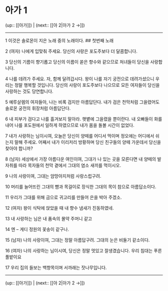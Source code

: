 # 아가 1

(up:: [[아가]]) | (next:: [[아 2|아가 2 →]])

***




1 
이것은 솔로몬이 지은 노래 중의 노래이다. ## 첫번째 노래 



2 
(여자) 나에게 입맞춰 주세요. 당신의 사랑은 포도주보다 더 달콤합니다. 



3 
당신의 기름이 향기롭고 당신의 이름이 쏟은 향수와 같으므로 처녀들이 당신을 사랑합니다. 



4 
나를 데려가 주세요. 자, 함께 달려갑시다. 왕이 나를 자기 궁전으로 데려가셨으니 우리는 정말 행복할 것입니다. 당신의 사랑이 포도주보다 나으므로 모든 여자들이 당신을 사랑하는 것도 당연합니다. 



5 
예루살렘의 여자들아, 나는 비록 검지만 아름답단다. 내가 검은 천막처럼 그을렸어도 솔로몬 궁전의 휘장처럼 아름답단다. 



6 
내 피부가 검다고 나를 흘겨보지 말아라. 햇볕에 그을렸을 뿐이란다. 내 오빠들이 화를 내어 나를 포도원에서 일하게 하였으므로 내가 몸을 돌볼 시간이 없었다. 



7 
내가 사랑하는 님이시여, 오늘은 당신이 양떼를 어디서 먹이며 정오에는 어디에서 쉬는지 말해 주세요. 어째서 내가 이리저리 방황하며 당신 친구들의 양떼 가운데서 당신을 찾아야 합니까? 



8 
(남자) 세상에서 가장 아름다운 여인이여, 그대가 나 있는 곳을 모른다면 내 양떼의 발자취를 따라 목자들의 천막 곁에서 그대의 염소 새끼를 먹이시오. 



9 
나의 사랑이여, 그대는 암망아지처럼 사랑스럽구려. 



10 
머리를 늘어뜨린 그대의 뺨과 목걸이로 장식한 그대의 목이 참으로 아름답소이다. 



11 
우리가 그대를 위해 금으로 귀고리를 만들어 은을 박아 주겠소. 



12 
(여자) 왕이 식탁에 앉았을 때 내 향수 냄새가 진동하였네. 



13 
내 사랑하는 님은 내 품속의 몰약 주머니 같고 



14 
엔 – 게디 정원의 꽃송이 같구나. 



15 
(남자) 나의 사랑이여, 그대는 정말 아름답구려. 그대의 눈은 비둘기 같소이다. 



16 
(여자) 나의 사랑하는 님이시여, 당신은 정말 멋있고 잘생겼습니다. 우리 침대는 푸른 풀밭이요 



17 
우리 집의 들보는 백향목이며 서까래는 잣나무입니다.

***

(up:: [[아가]]) | (next:: [[아 2|아가 2 →]])
